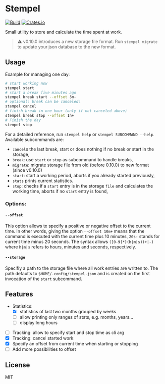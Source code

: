 # Stempel

[![Build](https://img.shields.io/github/workflow/status/KuabeM/stempel/build-master)](https://github.com/KuabeM/stempel/actions?query=workflow%3Abuild-master)
[![Crates.io](https://img.shields.io/crates/v/stempel.svg)](https://crates.io/crates/stempel)

Small utility to store and calculate the time spent at work.

> :warning: v0.10.0 introduces a new storage file format. Run `stempel migrate`
> to update your json database to the new format.

## Usage

Example for managing one day:

```bash
# start working now
stempel start
# start a break five minutes ago
stempel break start --offset 5m-
# optional: break can be canceled:
stempel cancel
# finish break in one hour (only if not canceled above)
stempel break stop --offset 1h+
# Finish the day
stempel stop
```

For a detailed reference, run `stempel help` or `stempel SUBCOMMAND --help`.
Available subcommands are:

  - `cancel`s the last break, start or does nothing if no break or start in the
    storage,
  - `break`: use `start` or `stop` as subcommand to handle breaks,
  - `migrate`: migrate storage file from old (before 0.10.0) to new format
    (since v0.10.0)
  - `start`: start a working period, aborts if you already started previously,
  - `stats` prints current statistics.
  - `stop`: checks if a `start` entry is in the storage `file` and calculates
    the working time, aborts if no `start` entry is found,

### Options:

#### `--offset`

This option allows to specify a positive or negative offset to the current time.
In other words, giving the option `--offset 10m+` means that the command is
executed with the current time plus 10 minutes, `20s-` stands for current time
minus 20 seconds. The syntax allows `([0-9]*)(h|m|s)(+|-)` where `h|m|s` refers
to hours, minutes and seconds, respectively.

#### `--storage`

Specifiy a path to the storage file where all work entries are written to. The
path defaults to `$HOME/.config/stempel.json` and is created on the first
invocation of the `start` subcommand.

## Features

  - Statistics:
    * [x] statistics of last two months grouped by weeks
    * [ ] allow printing only ranges of stats, e.g. months, years...
    * [ ] display long hours
  - [ ] Tracking: allow to specify start and stop time as cli arg
  - [x] Tracking: cancel started work
  - [x] Specify an offset from current time when starting or stopping
  - [ ] Add more possibilities to offset

## License

MIT
